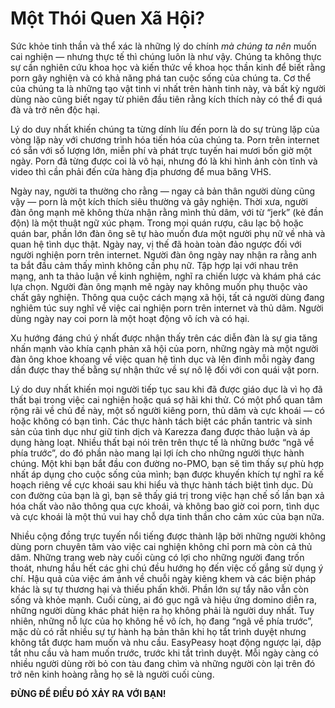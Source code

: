 # Một Thói Quen Xã Hội?

Sức khỏe tinh thần và thể xác là những lý do chính *mà chúng ta nên* muốn cai nghiện — nhưng thực tế thì chúng luôn là như vậy. Chúng ta không thực sự cần nghiên cứu khoa học và kiến thức về khoa học thần kinh để biết rằng porn gây nghiện và có khả năng phá tan cuộc sống của chúng ta. Cơ thể của chúng ta là những tạo vật tinh vi nhất trên hành tinh này, và bất kỳ người dùng nào cũng biết ngay từ phiên đầu tiên rằng kích thích này có thể đi quá đà và trở nên độc hại.

Lý do duy nhất khiến chúng ta từng dính líu đến porn là do sự trùng lặp của vòng lặp này với chương trình hóa tiến hóa của chúng ta. Porn trên internet có sẵn với số lượng lớn, miễn phí và phát trực tuyến hai mươi bốn giờ một ngày. Porn đã từng được coi là vô hại, nhưng đó là khi hình ảnh còn tĩnh và video thì cần phải đến cửa hàng địa phương để mua băng VHS.

Ngày nay, người ta thường cho rằng — ngay cả bản thân người dùng cũng vậy — porn là một kích thích siêu thường và gây nghiện. Thời xưa, người đàn ông mạnh mẽ không thừa nhận rằng mình thủ dâm, với từ “jerk” (kẻ đần độn) là một thuật ngữ xúc phạm. Trong mọi quán rượu, câu lạc bộ hoặc quán bar, phần lớn đàn ông sẽ tự hào muốn đưa một người phụ nữ về nhà và quan hệ tình dục thật. Ngày nay, vị thế đã hoàn toàn đảo ngược đối với người nghiện porn trên internet. Người đàn ông ngày nay nhận ra rằng anh ta bắt đầu cảm thấy mình không cần phụ nữ. Tập hợp lại với nhau trên mạng, anh ta thảo luận về kinh nghiệm, nghĩ ra chiến lược và khám phá các lựa chọn. Người đàn ông mạnh mẽ ngày nay không muốn phụ thuộc vào chất gây nghiện. Thông qua cuộc cách mạng xã hội, tất cả người dùng đang nghiêm túc suy nghĩ về việc cai nghiện porn trên internet và thủ dâm. Người dùng ngày nay coi porn là một hoạt động vô ích và có hại.

Xu hướng đáng chú ý nhất được nhận thấy trên các diễn đàn là sự gia tăng nhấn mạnh vào khía cạnh phản xã hội của porn, những ngày mà một người đàn ông khoe khoang về việc quan hệ tình dục và lên đỉnh mỗi ngày đang dần được thay thế bằng sự nhận thức về sự nô lệ đối với con quái vật porn.

Lý do duy nhất khiến mọi người tiếp tục sau khi đã được giáo dục là vì họ đã thất bại trong việc cai nghiện hoặc quá sợ hãi khi thử. Có một phổ quan tâm rộng rãi về chủ đề này, một số người kiêng porn, thủ dâm và cực khoái — có hoặc không có bạn tình. Các thực hành tách biệt các phần tantric và sinh sản của tình dục như giữ tinh dịch và Karezza đang được thảo luận và áp dụng hàng loạt. Nhiều thất bại nói trên trên thực tế là những bước “ngã về phía trước”, do đó phần nào mang lại lợi ích cho những người thực hành chúng. Một khi bạn bắt đầu con đường no-PMO, bạn sẽ tìm thấy sự phù hợp nhất áp dụng cho cuộc sống của mình; bạn được khuyến khích tự nghĩ ra kế hoạch riêng về cực khoái sau khi hiểu và thực hành tách biệt tình dục. Dù con đường của bạn là gì, bạn sẽ thấy giá trị trong việc hạn chế số lần bạn xả hóa chất vào não thông qua cực khoái, và không bao giờ coi porn, tình dục và cực khoái là một thú vui hay chỗ dựa tinh thần cho cảm xúc của bạn nữa.

Nhiều cộng đồng trực tuyến nổi tiếng được thành lập bởi những người không dùng porn chuyên tâm vào việc cai nghiện không chỉ porn mà còn cả thủ dâm. Những trang web này cuối cùng có lợi cho những người đang trốn thoát, nhưng hầu hết các ghi chú đều hướng họ đến việc cố gắng sử dụng ý chí. Hậu quả của việc ám ảnh về chuỗi ngày kiêng khem và các biện pháp khác là sự tự thương hại và thiếu phấn khởi. Phần lớn sự tẩy não vẫn còn sống và khỏe mạnh. Cuối cùng, ai đó gục ngã và hiệu ứng domino diễn ra, những người dùng khác phát hiện ra họ không phải là người duy nhất. Tuy nhiên, những nỗ lực của họ không hề vô ích, họ đang “ngã về phía trước”, mặc dù có rất nhiều sự tự hành hạ bản thân khi họ tắt trình duyệt nhưng không tắt được ham muốn và nhu cầu. EasyPeasy hoạt động ngược lại, dập tắt nhu cầu và ham muốn trước, trước khi tắt trình duyệt. Mỗi ngày càng có nhiều người dùng rời bỏ con tàu đang chìm và những người còn lại trên đó trở nên kinh hoàng rằng họ sẽ là người cuối cùng.

**ĐỪNG ĐỂ ĐIỀU ĐÓ XẢY RA VỚI BẠN!**